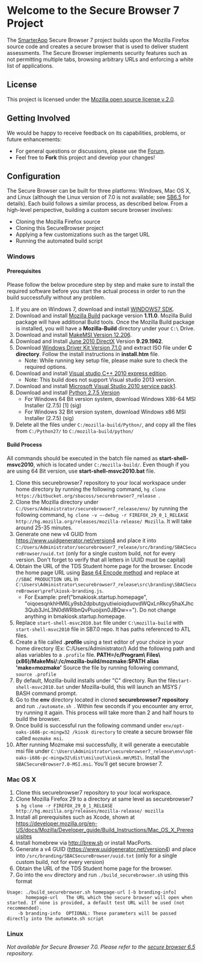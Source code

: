 # Welcome to the Secure Browser 7 Project
The [SmarterApp](http://smarterapp.org) Secure Browser 7 project builds upon the Mozilla Firefox source code and creates a secure browser that is used to deliver student assessments. The Secure Browser implements security features such as not permitting multiple tabs, browsing arbitrary URLs and enforcing a white list of applications.

## License ##
This project is licensed under the [Mozilla open source license v.2.0](https://www.mozilla.org/MPL/2.0/).

## Getting Involved ##
We would be happy to receive feedback on its capabilities, problems, or future enhancements:

* For general questions or discussions, please use the [Forum](http://forum.opentestsystem.org/viewforum.php?f=17).
* Feel free to **Fork** this project and develop your changes!

## Configuration ###

The Secure Browser can be built for three platforms: Windows, Mac OS X, and Linux (although the Linux version of 7.0 is not available; see [SB6.5](https://bitbucket.org/sbacoss/securebrowser65_release) for details). Each build follows a similar process, as described below. From a high-level perspective, building a custom secure browser involves:

* Cloning the Mozilla Firefox source
* Cloning this SecureBrowser project
* Applying a few customizations such as the target URL
* Running the automated build script

### Windows 

#### Prerequisites
Please follow the below procedure step by step and make sure to install the required software before you start the actual process in order to run the build successfully without any problem.

1. If you are on Windows 7, download and install [WINDOWS7 SDK]( http://www.microsoft.com/en-us/download/details.aspx?id=3138).
2. Download and install [Mozilla Build]( https://ftp.mozilla.org/pub/mozilla.org/mozilla/libraries/win32/) package version **1.11.0**. Mozilla Build package will have additional Build tools. Once the Mozilla Build package is installed, you will have a **Mozilla-Build** directory under your `C:\`  Drive.
3. Download and install [MakeMSI Version 12.206]( http://download.cnet.com/MAKEMSI/3000-2216_4-10468993.html).       
4. Download and Install [June 2010 DirectX]( http://www.microsoft.com/en-us/download/details.aspx?id=6812) Version **9.29.1962**.
5. Download [Windows Driver Kit Version 7.1.0]( https://www.microsoft.com/en-us/download/details.aspx?id=11800)  and extract ISO file under **C directory**. Follow the install instructions in **install.htm** file.
   * Note: While running key setup file, please make sure to check the required options.
6. Download and install [Visual studio C++ 2010 express edition](http://getintopc.com/softwares/development/visual-studio-express-2010-edition-free-download/).
   * Note: This build does not support Visual studio 2013 version.
7. Download and install [Microsoft Visual Studio 2010 service pack1](http://www.microsoft.com/en-us/download/details.aspx?id=23691). 
8. Download and install [Python 2.7.5 Version](https://www.python.org/download/releases/2.7.5/)                                     
   * For Windows 64 Bit version system, download Windows X86-64 MSI Installer (2.7.5) [1] (sig)
   * For Windows 32 Bit version system, download Windows x86 MSI Installer (2.7.5) (sig)
9. Delete all the files under `C:/mozilla-build/Python/`, and  copy all the files from `C:/Python27/` to `C:/mozilla-build/python/`


#### Build Process

All commands should be executed in the batch file named as **start-shell-msvc2010**, which is located under `C:/mozilla-build/`. Even though if you are using 64 Bit version, use **start-shell-msvc2010.bat** file.

1. Clone this securebrowser7 repository to your local workspace under home directory by running the following command, `hg clone https://bitbucket.org/sbacoss/securebrowser7_release `. 
2. Clone the Mozilla directory under `C:/Users/Administrator/securebrowser7_release/env/` by running the following command, `hg clone -v –-debug -r FIREFOX_29_0_1_RELEASE http://hg.mozilla.org/releases/mozilla-release/ Mozilla`. It will take around 25-35 minutes.
3. Generate one new v4 GUID from https://www.uuidgenerator.net/version4 and place it into `C:/Users/Administrator/securebrowser7_release/src/branding/SBACSecureBrowser/uuid.txt` (only for a single custom build, not for every version. Don't forget to verify that all letters in UUID must be capital)
4. Obtain the URL of the TDS Student home page for the browser. Encode the home page URL using [Base 64 Encode method]( https://www.base64decode.org/) and replace at `//SBAC PRODUCTION URL` in `C:\Users\Administrator\securebrowser7_release\src\branding\SBACSecureBrowser\pref\kiosk-branding.js`.
   * For Example: pref("bmakiosk.startup.homepage", "oiqoesqnkhHM6Ly9sb2dpbutgyutiwioiqduovdWQxLnRkcy5haXJhc3Qub3JnL3N0dWRlbnQvPiuoijxn0JBQw==").   Do not change anything in bmakiosk.startup.homepage.
5. Replace `start-shell-msvc2010.bat` file under `C:\mozilla-build` with `start-shell-msvc2010` file in SB7.0 repo. It has paths referenced to ATL files.
6. Create a file called **.profile** using a text editor of your choice in your home directory (Ex: C:/Users/Administrator/)
    Add the following path and alias variables to a `.profile` file.
    **PATH=/c/Program\ Files\ \(x86\)/MakeMsi/:/c/mozilla-build/mozmake:$PATH**
    **alias 'make=mozmake'**
    Source the file by running following command, `source .profile`
7. By default, Mozilla-build installs under "C" directory. Run the file`start-shell-msvc2010.bat` under Mozilla-build, this will launch an MSYS / BASH command prompt.
8. Go to the **env** directory located in cloned **securebrowser7 repository** and run `./automate.sh `. Within few seconds if you encounter any error, try running it again. This process will take more than 2 and half hours to build the browser.
9. Once build is successful run the following command under `env/opt-oaks-i686-pc-mingw32 /kiosk directory` to create a secure browser file called `mozmake msi`. 
10. After running Mozmake msi successfully, it will generate a executable msi file under `C:\Users\Administrator\securebrowser7_release\env\opt-oaks-i686-pc-mingw32\dist\msi\out\kiosk.mm\MSI\`.
    Install the `SBACSecureBrowser7.0-MSI.msi`. You’ll get secure browser 7.

### Mac OS X

1. Clone this securebrowser7 repository to your local workspace.
1. Clone Mozilla Firefox 29 to a directory at same level as securebrowser7
`$ hg clone -r FIREFOX_29_0_1_RELEASE http://hg.mozilla.org/releases/mozilla-release/ mozilla`
1. Install all prerequisites such as Xcode, shown at https://developer.mozilla.org/en-US/docs/Mozilla/Developer_guide/Build_Instructions/Mac_OS_X_Prerequisites 
1. Install homebrew via http://brew.sh or install MacPorts.
1. Generate a v4 GUID (https://www.uuidgenerator.net/version4) and place into `/src/branding/SBACSecureBrowser/uuid.txt` (only for a single custom build, not for every version)
1. Obtain the URL of the TDS Student home page for the browser.
1. Go into the `env` directory and run `./build_securebrowser.sh` using this format


```
Usage: ./build_securebrowser.sh homepage-url [-b branding-info]
       homepage-url   The URL which the secure browser will open when started. If none is provided, a default test URL will be used (not recommended).
    -b branding-info  OPTIONAL: These parameters will be passed directly into the automate.sh script

```

### Linux 

*Not available for Secure Browser 7.0. Please refer to the [secure browser 6.5](https://bitbucket.org/sbacoss/securebrowser65_release) repository.*